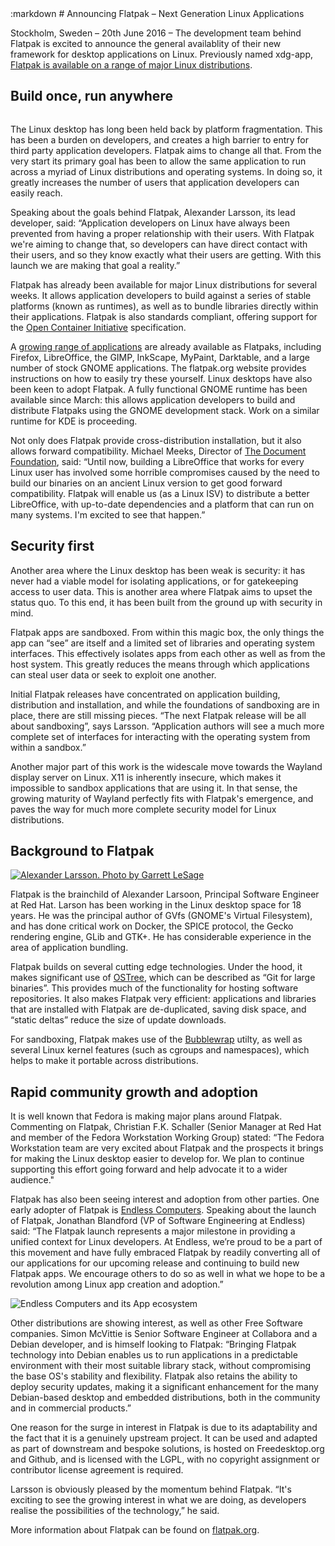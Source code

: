 <section class=""><div class="container"><div class="row"><div class="col-lg-10 col-lg-offset-1">
:markdown
  # Announcing Flatpak – Next Generation Linux Applications

  Stockholm, Sweden – 20th June 2016 – The development team behind Flatpak is excited to announce the general availablity of their new framework for desktop applications on Linux. Previously named xdg-app, [Flatpak is available on a range of major Linux distributions](http://flatpak.org/getting.html).

  ## Build once, run anywhere

  <img alt="" src="/img/logo2.svg" class="fright">
  
  The Linux desktop has long been held back by platform fragmentation. This has been a burden on developers, and creates a high barrier to entry for third party application developers. Flatpak aims to change all that. From the very start its primary goal has been to allow the same application to run across a myriad of Linux distributions and operating systems. In doing so, it greatly increases the number of users that application developers can easily reach.

  Speaking about the goals behind Flatpak, Alexander Larsson, its lead developer, said: “Application developers on Linux have always been prevented from having a proper relationship with their users. With Flatpak we're aiming to change that, so developers can have direct contact with their users, and so they know exactly what their users are getting. With this launch we are making that goal a reality.”

  Flatpak has already been available for major Linux distributions for several weeks. It allows application developers to build against a series of stable platforms (known as runtimes), as well as to bundle libraries directly within their applications. Flatpak is also standards compliant, offering support for the [Open Container Initiative](https://www.opencontainers.org/) specification.

  A [growing range of applications](http://flatpak.org/apps.html) are already available as Flatpaks, including Firefox, LibreOffice, the GIMP, InkScape, MyPaint, Darktable, and a large number of stock GNOME applications. The flatpak.org website provides instructions on how to easily try these yourself. Linux desktops have also been keen to adopt Flatpak. A fully functional GNOME runtime has been available since March: this allows application developers to build and distribute Flatpaks using the GNOME development stack. Work on a similar runtime for KDE is proceeding.

  Not only does Flatpak provide cross-distribution installation, but it also allows forward compatibility. Michael Meeks, Director of [The Document Foundation](https://www.documentfoundation.org/), said: “Until now, building a LibreOffice that works for every Linux user has involved some horrible compromises caused by the need to build our binaries on an ancient Linux version to get good forward compatibility. Flatpak will enable us (as a Linux ISV) to distribute a better LibreOffice, with up-to-date dependencies and a platform that can run on many systems. I'm excited to see that happen.”

  ## Security first

  Another area where the Linux desktop has been weak is security: it has never had a viable model for isolating applications, or for gatekeeping access to user data. This is another area where Flatpak aims to upset the status quo. To this end, it has been built from the ground up with security in mind.

  Flatpak apps are sandboxed. From within this magic box, the only things the app can “see” are itself and a limited set of libraries and operating system interfaces. This effectively isolates apps from each other as well as from the host system. This greatly reduces the means through which applications can steal user data or seek to exploit one another.

  Initial Flatpak releases have concentrated on application building, distribution and installation, and while the foundations of sandboxing are in place, there are still missing pieces. “The next Flatpak release will be all about sandboxing”, says Larsson. “Application authors will see a much more complete set of interfaces for interacting with the operating system from within a sandbox.”

  Another major part of this work is the widescale move towards the Wayland display server on Linux. X11 is inherently insecure, which makes it impossible to sandbox applications that are using it. In that sense, the growing maturity of Wayland perfectly fits with Flatpak's emergence, and paves the way for much more complete security model for Linux distributions.

  ## Background to Flatpak
  
  [![Alexander Larsson. Photo by Garrett LeSage](/img/CC-BY-SA-4.0-Garrett-LeSage-sm.jpg "Alexander Larsson. Photo by Garrett LeSage")](/img/CC-BY-SA-4.0-Garrett-LeSage.jpg)

  Flatpak is the brainchild of Alexander Larsoon, Principal Software Engineer at Red Hat. Larson has been working in the Linux desktop space for 18 years. He was the principal author of GVfs (GNOME's Virtual Filesystem), and has done critical work on Docker, the SPICE protocol, the Gecko rendering engine, GLib and GTK+. He has considerable experience in the area of application bundling.

  Flatpak builds on several cutting edge technologies. Under the hood, it makes significant use of [OSTree](https://ostree.readthedocs.org), which can be described as “Git for large binaries”. This provides much of the functionality for hosting software repositories. It also makes Flatpak very efficient: applications and libraries that are installed with Flatpak are de-duplicated, saving disk space, and “static deltas” reduce the size of update downloads.

  For sandboxing, Flatpak makes use of the [Bubblewrap](https://github.com/projectatomic/bubblewrap) utilty, as well as several Linux kernel features (such as cgroups and namespaces), which helps to make it portable across distributions.

  ## Rapid community growth and adoption

  It is well known that Fedora is making major plans around Flatpak. Commenting on Flatpak, Christian F.K. Schaller (Senior Manager at Red Hat and member of the Fedora Workstation Working Group) stated: “The Fedora Workstation team are very excited about Flatpak and the prospects it brings for making the Linux desktop easier to develop for. We plan to continue supporting this effort going forward and help advocate it to a wider audience."

  Flatpak has also been seeing interest and adoption from other parties. One early adopter of Flatpak is [Endless Computers](https://endlessm.com/). Speaking about the launch of Flatpak, Jonathan Blandford (VP of Software Engineering at Endless) said: “The Flatpak launch represents a major milestone in providing a unified context for Linux developers. At Endless, we’re proud to be a part of this movement and have fully embraced Flatpak by readily converting all of our applications for our upcoming release and continuing to build new Flatpak apps. We encourage others to do so as well in what we hope to be a revolution among Linux app creation and adoption.”

  ![Endless Computers and its App ecosystem](/img/endless-apps.png "Endless Computers and its App ecosystem")

  Other distributions are showing interest, as well as other Free Software companies. Simon McVittie is Senior Software Engineer at Collabora and a Debian developer, and is himself looking to Flatpak: “Bringing Flatpak technology into Debian enables us to run applications in a predictable environment with their most suitable library stack, without compromising the base OS's stability and flexibility. Flatpak also retains the ability to deploy security updates, making it a significant enhancement for the many Debian-based desktop and embedded distributions, both in the community and in commercial products.”

  One reason for the surge in interest in Flatpak is due to its adaptability and the fact that it is a genuinely upstream project. It can be used and adapted as part of downstream and bespoke solutions, is hosted on Freedesktop.org and Github, and is licensed with the LGPL, with no copyright assignment or contributor license agreement is required.

  Larsson is obviously pleased by the momentum behind Flatpak. “It's exciting to see the growing interest in what we are doing, as developers realise the possibilities of the technology,” he said.

  More information about Flatpak can be found on [flatpak.org](http://flatpak.org/).

</div></div></div></section>

